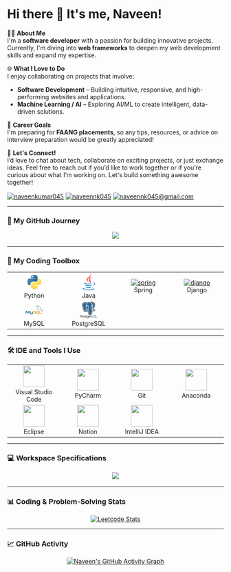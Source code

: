# Hi there 👋 It's me, Naveen!


👨‍💻 **About Me**  
I'm a **software developer** with a passion for building innovative projects. Currently, I'm diving into **web frameworks** to deepen my web development skills and expand my expertise.

🌐 **What I Love to Do**  
I enjoy collaborating on projects that involve:
- **Software Development** – Building intuitive, responsive, and high-performing websites and applications.
- **Machine Learning / AI** – Exploring AI/ML to create intelligent, data-driven solutions.

🚀 **Career Goals**  
I'm preparing for **FAANG placements**, so any tips, resources, or advice on interview preparation would be greatly appreciated!

💬 **Let's Connect!**  
I’d love to chat about tech, collaborate on exciting projects, or just exchange ideas. Feel free to reach out if you’d like to work together or if you’re curious about what I’m working on. Let's build something awesome together!

<p align="left">
<a href="https://linkedin.com/in/naveenkumar045" target="blank"><img align="center" src="https://raw.githubusercontent.com/rahuldkjain/github-profile-readme-generator/master/src/images/icons/Social/linked-in-alt.svg" alt="naveenkumar045" height="30" width="40" /></a>
<a href="https://kaggle.com/naveennk045" target="blank"><img align="center" src="https://raw.githubusercontent.com/rahuldkjain/github-profile-readme-generator/master/src/images/icons/Social/kaggle.svg" alt="naveennk045" height="30" width="40" /></a>
<a href="mailto:naveennk045@gmail.com" target="blank">
    <img align="center" src="https://img.icons8.com/fluency/48/000000/gmail-new.png" alt="naveennk045@gmail.com" height="30" width="40" />
</a>
</p>

---

### 🚀 My GitHub Journey

<p align="center">
    <a href="https://github.com/naveennk045">
        <img src="https://github-stats-alpha.vercel.app/api?username=naveennk045&cc=22272e&tc=ffdd57&ic=1f77b4&bc=0000">
    </a>
</p>

---


### 🔧 My Coding Toolbox

<table align="center">
  <tr>
    <td align="center" width="120">
      <a href="https://www.python.org" target="_blank" rel="noreferrer">
        <img src="https://raw.githubusercontent.com/devicons/devicon/master/icons/python/python-original.svg" alt="python" width="40" height="40"/>
      </a>
      <br>Python
    </td>
    <td align="center" width="120">
      <a href="https://www.java.com" target="_blank" rel="noreferrer">
        <img src="https://raw.githubusercontent.com/devicons/devicon/master/icons/java/java-original.svg" alt="java" width="40" height="40"/>
      </a>
      <br>Java
    </td>
    <td align="center" width="120">
      <a href="https://spring.io/" target="_blank" rel="noreferrer">
        <img src="https://www.vectorlogo.zone/logos/springio/springio-icon.svg" alt="spring" width="40" height="40"/>
      </a>
      <br>Spring
    </td>
    <td align="center" width="120">
      <a href="https://www.djangoproject.com/" target="_blank" rel="noreferrer">
        <img src="https://cdn.worldvectorlogo.com/logos/django.svg" alt="django" width="40" height="40"/>
      </a>
      <br>Django
    </td>
  </tr>
  <tr>
    <td align="center" width="120">
      <a href="https://www.mysql.com/" target="_blank" rel="noreferrer">
        <img src="https://raw.githubusercontent.com/devicons/devicon/master/icons/mysql/mysql-original-wordmark.svg" alt="mysql" width="40" height="40"/>
      </a>
      <br>MySQL
    </td>
    <td align="center" width="120">
      <a href="https://www.postgresql.org" target="_blank" rel="noreferrer">
        <img src="https://raw.githubusercontent.com/devicons/devicon/master/icons/postgresql/postgresql-original-wordmark.svg" alt="postgresql" width="40" height="40"/>
      </a>
      <br>PostgreSQL
    </td>
  </tr>
</table>

---


### 🛠️ IDE and Tools I Use

<table align="center">
  <tr>
    <td align="center" width="130">
      <img src="https://img.icons8.com/color/48/000000/visual-studio-code-2019.png" width="50" height="50"/>
      <br>Visual Studio Code
    </td>
    <td align="center" width="130">
      <img src="https://img.icons8.com/color/48/000000/pycharm.png" width="50" height="50"/>
      <br>PyCharm
    </td>
    <td align="center" width="130">
      <img src="https://img.icons8.com/color/50/000000/git.png" width="50" height="50"/>
      <br>Git
    </td>
    <td align="center" width="130">
      <img src="https://img.icons8.com/dusk/64/000000/anaconda.png" width="50" height="50"/>
      <br>Anaconda
    </td>
  </tr>
  <tr>
    <td align="center" width="130">
      <img src="https://img.icons8.com/officel/480/null/java-eclipse.png" width="50" height="50"/>
      <br>Eclipse
    </td>
    <td align="center" width="130">
      <img src="https://img.icons8.com/color/480/null/notion--v1.png" width="50" height="50"/>
      <br>Notion
    </td>
    <td align="center" width="130">
      <img src="https://w7.pngwing.com/pngs/702/907/png-transparent-intellij-idea-integrated-development-environment-computer-software-jetbrains-java-others-miscellaneous-angle-text.png" width="50" height="50"/>
      <br>IntelliJ IDEA
    </td>
  </tr>
</table>

---



### 💻 Workspace Specifications

<p align="center">
  <img height="30" src="https://img.shields.io/badge/NVIDIA-GTX3050-76B900?style=for-the-badge&logo=nvidia&logoColor=white"/>
</p>

---

### 📊 Coding & Problem-Solving Stats

<p align="center">
  <a href="https://leetcode.com/naveennk045">
    <img src="https://leetcard.jacoblin.cool/naveennk045?ext=contest&cc=22272e&tc=ffdd57&ic=1f77b4&bc=0000" alt="Leetcode Stats" />
  </a>
</p>

---

### 📈 GitHub Activity

<p align="center">
  <a href="https://github.com/ashutosh00710/github-readme-activity-graph">
    <img src="https://github-readme-activity-graph.vercel.app/graph?username=naveennk045&bg_color=000000&color=ffffff&line=51f565&point=ffffff&area=true&hide_border=true" alt="Naveen's GitHub Activity Graph" />
  </a>
</p>
